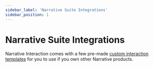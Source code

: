 ```yaml
---
sidebar_label: 'Narrative Suite Integrations'
sidebar_position: 1
---
```


# Narrative Suite Integrations

Narrative Interaction comes with a few pre-made [custom interaction templates](/interaction/custom-interact-functionality/index.md) for you to use if you own other Narrative products.
